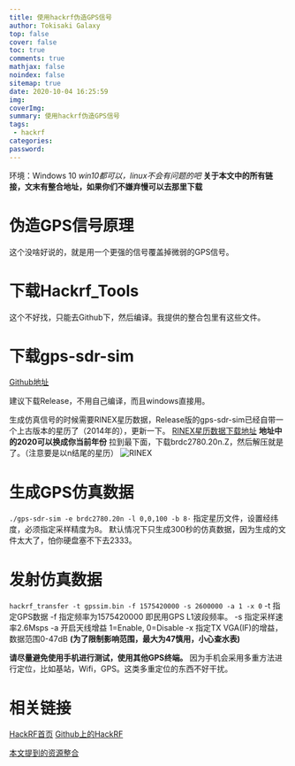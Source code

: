 ```yaml
---
title: 使用hackrf伪造GPS信号
author: Tokisaki Galaxy
top: false
cover: false
toc: true
comments: true
mathjax: false
noindex: false
sitemap: true
date: 2020-10-04 16:25:59
img:
coverImg:
summary: 使用hackrf伪造GPS信号
tags:
 - hackrf
categories:
password:
---
```


环境：Windows 10
*win10都可以，linux不会有问题的吧*
**关于本文中的所有链接，文末有整合地址，如果你们不嫌弃慢可以去那里下载**

# 伪造GPS信号原理
这个没啥好说的，就是用一个更强的信号覆盖掉微弱的GPS信号。

# 下载Hackrf_Tools
这个不好找，只能去Github下，然后编译。我提供的整合包里有这些文件。

# 下载gps-sdr-sim
[Github地址](https://github.com/osqzss/gps-sdr-sim)

建议下载Release，不用自己编译，而且windows直接用。

生成仿真信号的时候需要RINEX星历数据，Release版的gps-sdr-sim已经自带一个上古版本的星历了（2014年的），更新一下。
[RINEX星历数据下载地址](ftp://cddis.gsfc.nasa.gov/pub/gps/data/daily/2020/brdc/)
**地址中的2020可以换成你当前年份**
拉到最下面，下载brdc2780.20n.Z，然后解压就是了。（注意要是以n结尾的星历）
![RINEX](https://cdn.jsdelivr.net/gh/Tokisaki-Galaxy/res/site/source/_posts/hackrf/RINEX.png)

# 生成GPS仿真数据
`./gps-sdr-sim -e brdc2780.20n -l 0,0,100 -b 8·`
指定星历文件，设置经纬度，必须指定采样精度为8。
默认情况下只生成300秒的仿真数据，因为生成的文件太大了，怕你硬盘塞不下去2333。

# 发射仿真数据
`hackrf_transfer -t gpssim.bin -f 1575420000 -s 2600000 -a 1 -x 0`
-t 指定GPS数据
-f 指定频率为1575420000 即民用GPS L1波段频率。
-s 指定采样速率2.6Msps
-a 开启天线增益 1=Enable, 0=Disable
-x 指定TX VGA(IF)的增益，数据范围0-47dB **(为了限制影响范围，最大为47慎用，小心查水表)**

**请尽量避免使用手机进行测试，使用其他GPS终端。**
因为手机会采用多重方法进行定位，比如基站，Wifi，GPS。这类多重定位的东西不好干扰。

# 相关链接
[HackRF首页](http://www.hackrf.net/)
[Github上的HackRF](https://github.com/mossmann/hackrf)

[本文提到的资源整合](hackrf/hackrf.7z)
